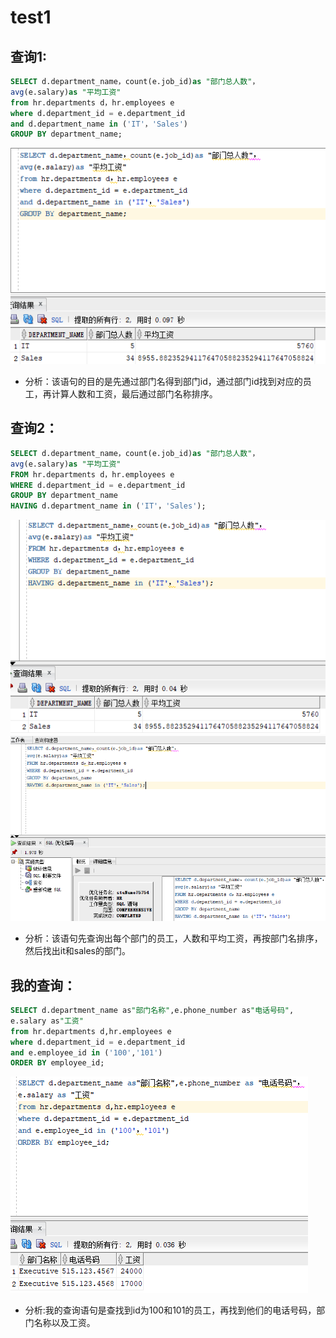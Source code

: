 # test1
## 查询1:
```SQL
SELECT d.department_name，count(e.job_id)as "部门总人数"，
avg(e.salary)as "平均工资"
from hr.departments d，hr.employees e
where d.department_id = e.department_id
and d.department_name in ('IT'，'Sales')
GROUP BY department_name;
```
![](https://github.com/Aozaki-Homura/Oracle/blob/master/test1/%E6%9F%A5%E8%AF%A2%E4%B8%80.png)
- 分析：该语句的目的是先通过部门名得到部门id，通过部门id找到对应的员工，再计算人数和工资，最后通过部门名称排序。
## 查询2：
```SQL
SELECT d.department_name，count(e.job_id)as "部门总人数"，
avg(e.salary)as "平均工资"
FROM hr.departments d，hr.employees e
WHERE d.department_id = e.department_id
GROUP BY department_name
HAVING d.department_name in ('IT'，'Sales');
```
![](https://github.com/Aozaki-Homura/Oracle/blob/master/test1/%E6%9F%A5%E8%AF%A2%E4%BA%8C.png)
![](https://github.com/Aozaki-Homura/Oracle/blob/master/test1/%E4%BC%98%E5%8C%96%E6%8C%87%E5%AF%BC.png)
- 分析：该语句先查询出每个部门的员工，人数和平均工资，再按部门名排序，然后找出it和sales的部门。
## 我的查询：
```SQL
SELECT d.department_name as"部门名称",e.phone_number as"电话号码",
e.salary as"工资"
from hr.departments d,hr.employees e
where d.department_id = e.department_id
and e.employee_id in ('100','101')
ORDER BY employee_id;
```
![](https://github.com/Aozaki-Homura/Oracle/blob/master/test1/%E8%87%AA%E5%B7%B1%E5%86%99%E7%9A%84%E6%9F%A5%E8%AF%A2%E8%AF%AD%E5%8F%A5.png)
- 分析:我的查询语句是查找到id为100和101的员工，再找到他们的电话号码，部门名称以及工资。
